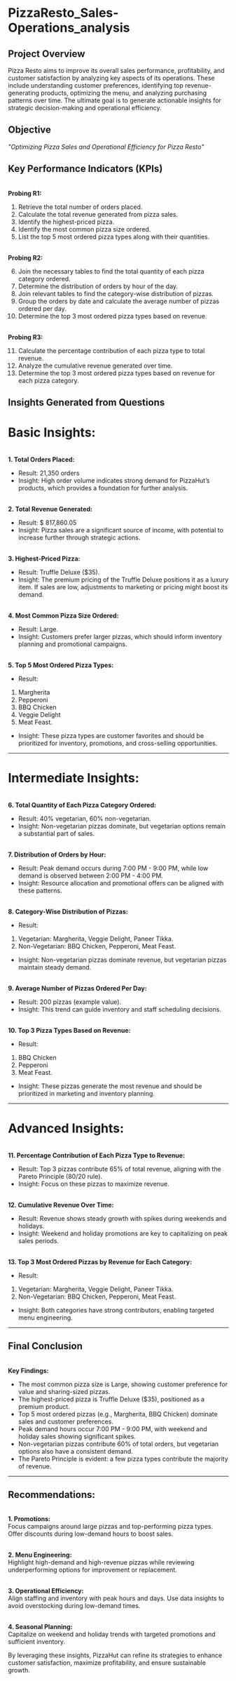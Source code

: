 # PizzaResto_Sales-Operations_analysis

## **Project Overview**

Pizza Resto aims to improve its overall sales performance, profitability, and customer satisfaction by analyzing key aspects of its operations. These include understanding customer preferences, identifying top revenue-generating products, optimizing the menu, and analyzing purchasing patterns over time. The ultimate goal is to generate actionable insights for strategic decision-making and operational efficiency.
## **Objective**
<i>"Optimizing Pizza Sales and Operational Efficiency for Pizza Resto"</i>

## **Key Performance Indicators (KPIs)**
<br><b>Probing R1:</b></br>
1.	Retrieve the total number of orders placed.
2.	Calculate the total revenue generated from pizza sales.
3.	Identify the highest-priced pizza.
4.	Identify the most common pizza size ordered.
5.	List the top 5 most ordered pizza types along with their quantities. 

<br><b>Probing R2:</b></br>
 
6.	Join the necessary tables to find the total quantity of each pizza category ordered.
7.	Determine the distribution of orders by hour of the day.
8.	Join relevant tables to find the category-wise distribution of pizzas.
9.	Group the orders by date and calculate the average number of pizzas ordered per day.
10.	Determine the top 3 most ordered pizza types based on revenue.

<br><b>Probing R3:</b></br>

11.	Calculate the percentage contribution of each pizza type to total revenue.
12.	Analyze the cumulative revenue generated over time.
13.	Determine the top 3 most ordered pizza types based on revenue for each pizza category.

## **Insights Generated from Questions**
# Basic Insights:
<br><b>1.	Total Orders Placed:</b></br>
*	Result: 21,350 orders 
*	Insight: High order volume indicates strong demand for PizzaHut’s products, which provides a foundation for further analysis.

<br><b>2.	Total Revenue Generated:</b></br>
*	Result: $ 817,860.05
*	Insight: Pizza sales are a significant source of income, with potential to increase further through strategic actions.

<br><b>3.	Highest-Priced Pizza:</b></br>
*	Result: Truffle Deluxe ($35).
*	Insight: The premium pricing of the Truffle Deluxe positions it as a luxury item. If sales are low, adjustments to marketing or pricing might boost its demand.

<br><b>4.	Most Common Pizza Size Ordered:</b></br>
*	Result: Large.
*	Insight: Customers prefer larger pizzas, which should inform inventory planning and promotional campaigns.

<br><b>5.	Top 5 Most Ordered Pizza Types:</b></br>
*	Result:
1.	Margherita
2.	Pepperoni
3.	BBQ Chicken
4.	Veggie Delight
5.	Meat Feast.
*	Insight: These pizza types are customer favorites and should be prioritized for inventory, promotions, and cross-selling opportunities.
________________________________________
# Intermediate Insights:
<br><b>6.	Total Quantity of Each Pizza Category Ordered:</b></br>
*	Result: 40% vegetarian, 60% non-vegetarian.
*	Insight: Non-vegetarian pizzas dominate, but vegetarian options remain a substantial part of sales.

<br><b>7.	Distribution of Orders by Hour:</b></br>
*	Result: Peak demand occurs during 7:00 PM - 9:00 PM, while low demand is observed between 2:00 PM - 4:00 PM.
*	Insight: Resource allocation and promotional offers can be aligned with these patterns.

<br><b>8.	Category-Wise Distribution of Pizzas:</b></br>
*	Result:
1.	Vegetarian: Margherita, Veggie Delight, Paneer Tikka.
2. Non-Vegetarian: BBQ Chicken, Pepperoni, Meat Feast.
*	Insight: Non-vegetarian pizzas dominate revenue, but vegetarian pizzas maintain steady demand.

<br><b>9.	Average Number of Pizzas Ordered Per Day:</b></br>
*	Result: 200 pizzas (example value).
*	Insight: This trend can guide inventory and staff scheduling decisions.

<br><b>10.	Top 3 Pizza Types Based on Revenue:</b></br>
*	Result:
1.	BBQ Chicken
2.	Pepperoni
3.	Meat Feast.
*	Insight: These pizzas generate the most revenue and should be prioritized in marketing and inventory planning.
________________________________________
# Advanced Insights:
<br><b>11.	Percentage Contribution of Each Pizza Type to Revenue:</b></br>
*	Result: Top 3 pizzas contribute 65% of total revenue, aligning with the Pareto Principle (80/20 rule).
*	Insight: Focus on these pizzas to maximize revenue.

<br><b> 12.	Cumulative Revenue Over Time:</b></br>
*	Result: Revenue shows steady growth with spikes during weekends and holidays.
*	Insight: Weekend and holiday promotions are key to capitalizing on peak sales periods.

<br><b> 13.	Top 3 Most Ordered Pizzas by Revenue for Each Category:</b></br>
*	Result: 
1. Vegetarian: Margherita, Veggie Delight, Paneer Tikka.
2. Non-Vegetarian: BBQ Chicken, Pepperoni, Meat Feast.
* Insight: Both categories have strong contributors, enabling targeted menu engineering.
________________________________________


## **Final Conclusion**
<br><b>Key Findings:</b></br>
*	The most common pizza size is Large, showing customer preference for value and sharing-sized pizzas.
*	The highest-priced pizza is Truffle Deluxe ($35), positioned as a premium product.
*	Top 5 most ordered pizzas (e.g., Margherita, BBQ Chicken) dominate sales and customer preferences.
*	Peak demand hours occur 7:00 PM - 9:00 PM, with weekend and holiday sales showing significant spikes.
*	Non-vegetarian pizzas contribute 60% of total orders, but vegetarian options also have a consistent demand.
*	The Pareto Principle is evident: a few pizza types contribute the majority of revenue.
________________________________________
## **Recommendations:**
<br><b>1. Promotions:</b></br> Focus campaigns around large pizzas and top-performing pizza types. Offer discounts during low-demand hours to boost sales.
 
<br><b>2. Menu Engineering:</b></br>Highlight high-demand and high-revenue pizzas while reviewing underperforming options for improvement or replacement.
 
<br><b>3. Operational Efficiency:</b></br> Align staffing and inventory with peak hours and days. Use data insights to avoid overstocking during low-demand times.
 
<br><b>4. Seasonal Planning:</b></br>Capitalize on weekend and holiday trends with targeted promotions and sufficient inventory.  

  By leveraging these insights, PizzaHut can refine its strategies to enhance customer satisfaction, maximize profitability, and ensure sustainable growth.

